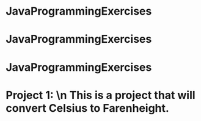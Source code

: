 # JavaProgrammingExercises
# JavaProgrammingExercises
# JavaProgrammingExercises
# Project 1: \n This is a project that will convert Celsius to Farenheight.
